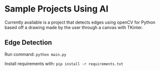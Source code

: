 # Sample Projects Using AI

Currently available is a project that detects edges using openCV for Python based off a drawing made by the user through a canvas with TKinter.

## Edge Detection

Run command: ```python main.py```

Install requirements with: ```pip install -r requirements.txt```
